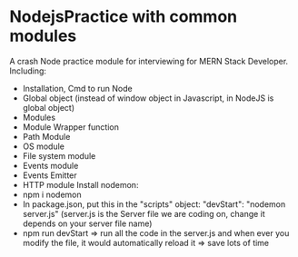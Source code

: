 # NodejsPractice with common modules
A crash Node practice module for interviewing for MERN Stack Developer.
Including:
+ Installation, Cmd to run Node
+ Global object (instead of window object in Javascript, in NodeJS is global object)
+ Modules
+ Module Wrapper function
+ Path Module
+ OS module
+ File system module
+ Events module
+ Events Emitter
+ HTTP module
Install nodemon: 
+ npm i nodemon
+ In package.json, put this in the "scripts" object: "devStart": "nodemon server.js" (server.js is the Server file we are coding on, change it depends on your server file name)
+ npm run devStart => run all the code in the server.js and when ever you modify the file, it would automatically reload it => save lots of time

